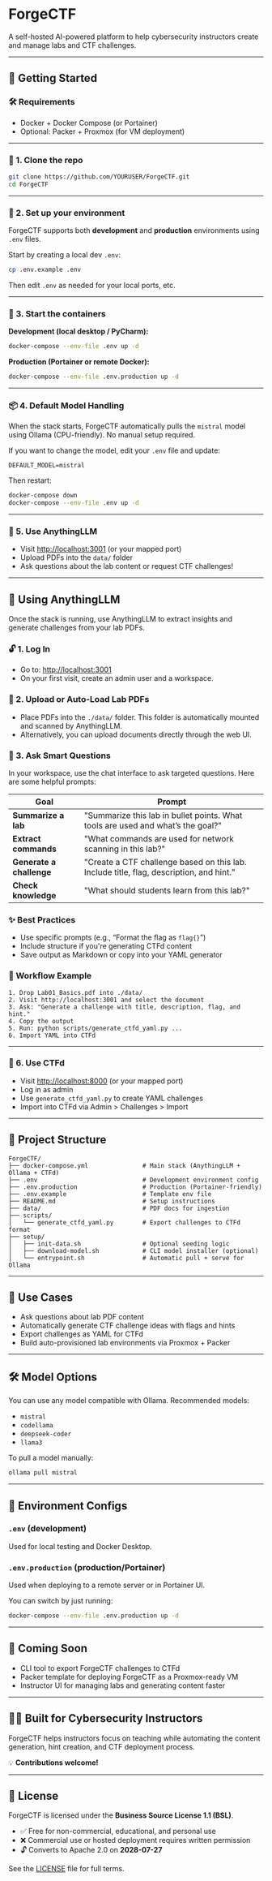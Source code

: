 # ForgeCTF

A self-hosted AI-powered platform to help cybersecurity instructors create and manage labs and CTF challenges.

---

## 🚀 Getting Started

### 🛠 Requirements
- Docker + Docker Compose (or Portainer)
- Optional: Packer + Proxmox (for VM deployment)

---

### 🔧 1. Clone the repo

```bash
git clone https://github.com/YOURUSER/ForgeCTF.git
cd ForgeCTF
```

---

### 🌱 2. Set up your environment

ForgeCTF supports both **development** and **production** environments using `.env` files.

Start by creating a local dev `.env`:

```bash
cp .env.example .env
```

Then edit `.env` as needed for your local ports, etc.

---

### 🐳 3. Start the containers

**Development (local desktop / PyCharm):**
```bash
docker-compose --env-file .env up -d
```

**Production (Portainer or remote Docker):**
```bash
docker-compose --env-file .env.production up -d
```

---

### 📦 4. Default Model Handling

When the stack starts, ForgeCTF automatically pulls the `mistral` model using Ollama (CPU-friendly). No manual setup required.

If you want to change the model, edit your `.env` file and update:

```env
DEFAULT_MODEL=mistral
```

Then restart:

```bash
docker-compose down
docker-compose --env-file .env up -d
```

---

### 💬 5. Use AnythingLLM

- Visit [http://localhost:3001](http://localhost:3001) (or your mapped port)
- Upload PDFs into the `data/` folder
- Ask questions about the lab content or request CTF challenges!

---

## 💬 Using AnythingLLM

Once the stack is running, use AnythingLLM to extract insights and generate challenges from your lab PDFs.

### 🔓 1. Log In

- Go to: [http://localhost:3001](http://localhost:3001)
- On your first visit, create an admin user and a workspace.

### 📂 2. Upload or Auto-Load Lab PDFs

- Place PDFs into the `./data/` folder. This folder is automatically mounted and scanned by AnythingLLM.
- Alternatively, you can upload documents directly through the web UI.

### 🧠 3. Ask Smart Questions

In your workspace, use the chat interface to ask targeted questions. Here are some helpful prompts:

| Goal | Prompt |
|------|--------|
| **Summarize a lab** | "Summarize this lab in bullet points. What tools are used and what’s the goal?" |
| **Extract commands** | "What commands are used for network scanning in this lab?" |
| **Generate a challenge** | "Create a CTF challenge based on this lab. Include title, flag, description, and hint." |
| **Check knowledge** | "What should students learn from this lab?" |

### ✨ Best Practices

- Use specific prompts (e.g., “Format the flag as `flag{}`”)
- Include structure if you're generating CTFd content
- Save output as Markdown or copy into your YAML generator

### 🔁 Workflow Example

```text
1. Drop Lab01_Basics.pdf into ./data/
2. Visit http://localhost:3001 and select the document
3. Ask: "Generate a challenge with title, description, flag, and hint."
4. Copy the output
5. Run: python scripts/generate_ctfd_yaml.py ...
6. Import YAML into CTFd
```

---

### 🎯 6. Use CTFd

- Visit [http://localhost:8000](http://localhost:8000) (or your mapped port)
- Log in as admin
- Use `generate_ctfd_yaml.py` to create YAML challenges
- Import into CTFd via Admin > Challenges > Import

---

## 📁 Project Structure

```
ForgeCTF/
├── docker-compose.yml               # Main stack (AnythingLLM + Ollama + CTFd)
├── .env                             # Development environment config
├── .env.production                  # Production (Portainer-friendly)
├── .env.example                     # Template env file
├── README.md                        # Setup instructions
├── data/                            # PDF docs for ingestion
├── scripts/
│   └── generate_ctfd_yaml.py        # Export challenges to CTFd format
├── setup/
│   ├── init-data.sh                 # Optional seeding logic
│   ├── download-model.sh            # CLI model installer (optional)
│   └── entrypoint.sh                # Automatic pull + serve for Ollama
```

---

## 🧠 Use Cases

- Ask questions about lab PDF content
- Automatically generate CTF challenge ideas with flags and hints
- Export challenges as YAML for CTFd
- Build auto-provisioned lab environments via Proxmox + Packer

---

## 🛠 Model Options

You can use any model compatible with Ollama. Recommended models:

- `mistral`
- `codellama`
- `deepseek-coder`
- `llama3`

To pull a model manually:
```bash
ollama pull mistral
```

---

## 🔄 Environment Configs

### `.env` (development)
Used for local testing and Docker Desktop.

### `.env.production` (production/Portainer)
Used when deploying to a remote server or in Portainer UI.

You can switch by just running:

```bash
docker-compose --env-file .env.production up -d
```

---

## 🧰 Coming Soon

- CLI tool to export ForgeCTF challenges to CTFd
- Packer template for deploying ForgeCTF as a Proxmox-ready VM
- Instructor UI for managing labs and generating content faster

---

## 👨‍🏫 Built for Cybersecurity Instructors

ForgeCTF helps instructors focus on teaching while automating the content generation, hint creation, and CTF deployment process.

💡 **Contributions welcome!**

---

## 📝 License

ForgeCTF is licensed under the **Business Source License 1.1 (BSL)**.

- ✅ Free for non-commercial, educational, and personal use
- ❌ Commercial use or hosted deployment requires written permission
- 🔓 Converts to Apache 2.0 on **2028-07-27**

See the [LICENSE](./LICENSE) file for full terms.
